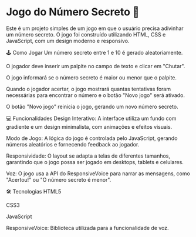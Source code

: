 
# Jogo do Número Secreto 🔢
Este é um projeto simples de um jogo em que o usuário precisa adivinhar um número secreto. O jogo foi construído utilizando HTML, CSS e JavaScript, com um design moderno e responsivo.

🕹️ Como Jogar
Um número secreto entre 1 e 10 é gerado aleatoriamente.

O jogador deve inserir um palpite no campo de texto e clicar em "Chutar".

O jogo informará se o número secreto é maior ou menor que o palpite.

Quando o jogador acertar, o jogo mostrará quantas tentativas foram necessárias para encontrar o número e o botão "Novo jogo" será ativado.

O botão "Novo jogo" reinicia o jogo, gerando um novo número secreto.

💻 Funcionalidades
Design Interativo: A interface utiliza um fundo com gradiente e um design minimalista, com animações e efeitos visuais.

Modo de Jogo: A lógica do jogo é controlada pelo JavaScript, gerando números aleatórios e fornecendo feedback ao jogador.

Responsividade: O layout se adapta a telas de diferentes tamanhos, garantindo que o jogo possa ser jogado em desktops, tablets e celulares.

Voz: O jogo usa a API do ResponsiveVoice para narrar as mensagens, como "Acertou!" ou "O número secreto é menor".

🛠️ Tecnologias
HTML5

CSS3

JavaScript

ResponsiveVoice: Biblioteca utilizada para a funcionalidade de voz.
